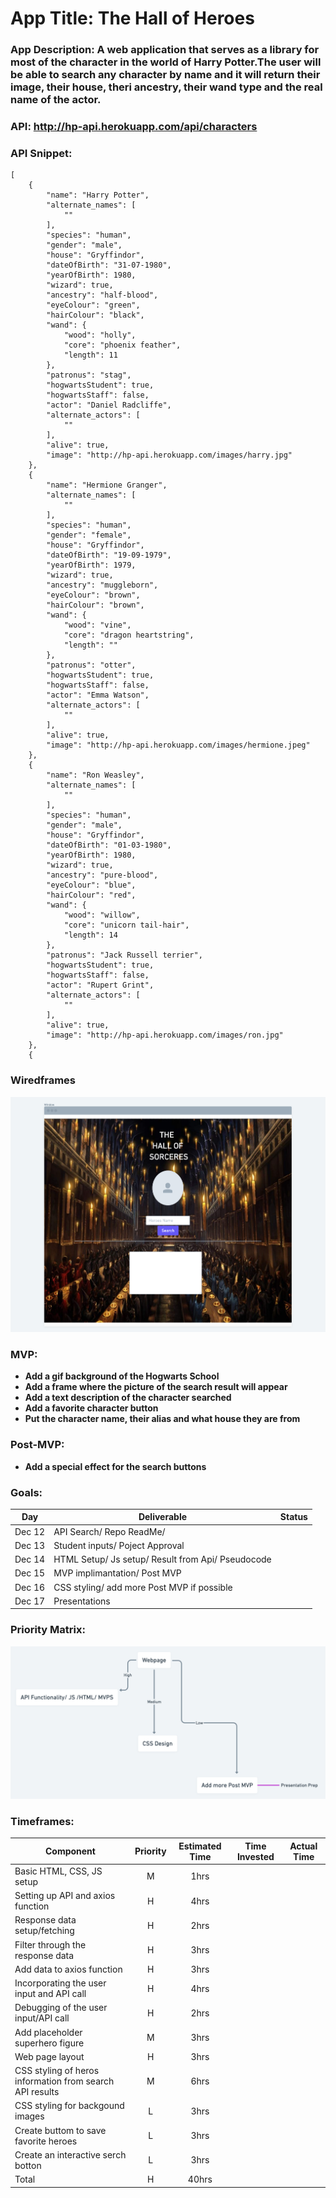 # App Title: The Hall of Heroes

### App Description: A web application that serves as a library for most of the character in the world of Harry Potter.The user will be able to search any character by name and it will return their image, their house, theri ancestry, their wand type and the real name of the actor.

### API: http://hp-api.herokuapp.com/api/characters

### API Snippet:

```
[
    {
        "name": "Harry Potter",
        "alternate_names": [
            ""
        ],
        "species": "human",
        "gender": "male",
        "house": "Gryffindor",
        "dateOfBirth": "31-07-1980",
        "yearOfBirth": 1980,
        "wizard": true,
        "ancestry": "half-blood",
        "eyeColour": "green",
        "hairColour": "black",
        "wand": {
            "wood": "holly",
            "core": "phoenix feather",
            "length": 11
        },
        "patronus": "stag",
        "hogwartsStudent": true,
        "hogwartsStaff": false,
        "actor": "Daniel Radcliffe",
        "alternate_actors": [
            ""
        ],
        "alive": true,
        "image": "http://hp-api.herokuapp.com/images/harry.jpg"
    },
    {
        "name": "Hermione Granger",
        "alternate_names": [
            ""
        ],
        "species": "human",
        "gender": "female",
        "house": "Gryffindor",
        "dateOfBirth": "19-09-1979",
        "yearOfBirth": 1979,
        "wizard": true,
        "ancestry": "muggleborn",
        "eyeColour": "brown",
        "hairColour": "brown",
        "wand": {
            "wood": "vine",
            "core": "dragon heartstring",
            "length": ""
        },
        "patronus": "otter",
        "hogwartsStudent": true,
        "hogwartsStaff": false,
        "actor": "Emma Watson",
        "alternate_actors": [
            ""
        ],
        "alive": true,
        "image": "http://hp-api.herokuapp.com/images/hermione.jpeg"
    },
    {
        "name": "Ron Weasley",
        "alternate_names": [
            ""
        ],
        "species": "human",
        "gender": "male",
        "house": "Gryffindor",
        "dateOfBirth": "01-03-1980",
        "yearOfBirth": 1980,
        "wizard": true,
        "ancestry": "pure-blood",
        "eyeColour": "blue",
        "hairColour": "red",
        "wand": {
            "wood": "willow",
            "core": "unicorn tail-hair",
            "length": 14
        },
        "patronus": "Jack Russell terrier",
        "hogwartsStudent": true,
        "hogwartsStaff": false,
        "actor": "Rupert Grint",
        "alternate_actors": [
            ""
        ],
        "alive": true,
        "image": "http://hp-api.herokuapp.com/images/ron.jpg"
    },
    {
```

### Wiredframes

![webimage](./assets/Webpage.png)

### MVP:

- **Add a gif background of the Hogwarts School**
- **Add a frame where the picture of the search result will appear**
- **Add a text description of the character searched**
- **Add a favorite character button**
- **Put the character name, their alias and what house they are from**

### Post-MVP:

- **Add a special effect for the search buttons**

### Goals:

| Day    | Deliverable                                       | Status |
| ------ | ------------------------------------------------- | ------ |
| Dec 12 | API Search/ Repo ReadMe/                          |
| Dec 13 | Student inputs/ Poject Approval                   |
| Dec 14 | HTML Setup/ Js setup/ Result from Api/ Pseudocode |
| Dec 15 | MVP implimantation/ Post MVP                      |
| Dec 16 | CSS styling/ add more Post MVP if possible        |
| Dec 17 | Presentations                                     |

### Priority Matrix:

![Matrix](./assets/Mission.png)

### Timeframes:

| Component                                                | Priority | Estimated Time | Time Invested | Actual Time |
| -------------------------------------------------------- | :------: | :------------: | :-----------: | :---------: |
| Basic HTML, CSS, JS setup                                |    M     |      1hrs      |
| Setting up API and axios function                        |    H     |      4hrs      |
| Response data setup/fetching                             |    H     |      2hrs      |
| Filter through the response data                         |    H     |      3hrs      |
| Add data to axios function                               |    H     |      3hrs      |
| Incorporating the user input and API call                |    H     |      4hrs      |
| Debugging of the user input/API call                     |    H     |      2hrs      |
| Add placeholder superhero figure                         |    M     |      3hrs      |
| Web page layout                                          |    H     |      3hrs      |
| CSS styling of heros information from search API results |    M     |      6hrs      |
| CSS styling for backgound images                         |    L     |      3hrs      |
| Create buttom to save favorite heroes                    |    L     |      3hrs      |
| Create an interactive serch botton                       |    L     |      3hrs      |
| Total                                                    |    H     |     40hrs      |
